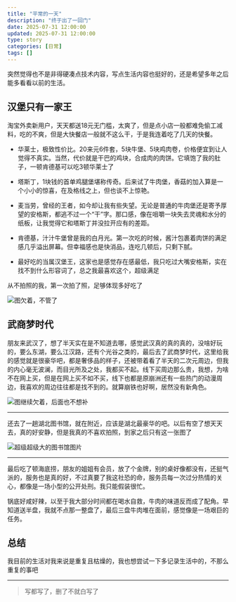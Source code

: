 ```yaml
---
title: "平常的一天"
description: "终于出了一回门"
date: 2025-07-31 12:00:00
updated: 2025-07-31 12:00:00
type: story
categories: [日常]
tags: []
---
```


突然觉得也不是非得硬凑点技术内容，写点生活内容也挺好的，还是希望多年之后能多看看以前的生活。

## 汉堡只有一家王

淘宝外卖新用户，天天都送18元无门槛，太爽了，但是点小店一般都难免偷工减料，吃的不爽，但是大快餐店一般就不这么干，于是我连着吃了几天的快餐。

 - 华莱士，极致性价比。20来元6件套，5块牛堡、5块鸡肉卷，价格便宜到让人觉得不真实。当然，代价就是干巴的鸡块，合成肉的肉饼。它填饱了我的肚子，一顿肯德基可以吃3顿华莱士了

 - 塔斯丁，1块钱的首单鸡腿堡堪称传奇。后来试了牛肉堡，香菇的加入算是一个小小的惊喜，在及格线之上，但也谈不上惊艳。

 - 麦当劳，曾经的王者，如今却让我有些失望。无论是普通的牛肉堡还是寄予厚望的安格斯，都逃不过一个“干”字。那口感，像在咀嚼一块失去灵魂和水分的纸板，让我觉得它和塔斯丁并没拉开应有的差距。

 - 肯德基，汁汁牛堡曾是我的白月光。第一次吃的时候，酱汁包裹着肉饼的满足感几乎溢出屏幕。但幸福感也是快消品，连吃几顿后，只剩下腻。

 - 最好吃的当属汉堡王，这家也是感觉存在感最低，我只吃过大嘴安格斯，实在找不到什么形容词了，总之我最喜欢这个，超级满足

从不拍照的我，第一次拍了照，足够体现多好吃了

![图欠着，不管了]()

## 武商梦时代

朋友来武汉了，想了半天实在是不知道去哪，感觉武汉真的真的真的，没啥好玩的，要么东湖，要么江汉路，还有个光谷之类的，最后去了武商梦时代，这里给我的感觉就是很豪华吧，都是奢侈品的样子，还被带着看了半天的二次元周边，但我的内心毫无波澜，而目光所及之处，我都买不起。线下买周边那么贵，我想，为啥不在网上买，但是在网上买不如不买，线下也都是原崩洲还有一些热门的动漫周边，我喜欢的周边往往都是找不到的。就算崩铁也好啊，居然没有新角色。

![图继续欠着，后面也不想补]()

---

还去了一趟湖北图书馆，就在附近，应该是湖北最豪华的吧。以后有空了想天天去，真的好安静，但是我真的不喜欢拍照，到家之后只有这一张图了

![超级超级大的图书馆图片]()

---

最后吃了顿海底捞，朋友的姐姐有会员，放了个金牌，别的桌好像都没有，还挺气派的，服务也是真的好，不过真要了我这社恐的命，服务员每一次过分热情的关心，都像是一场小型的公开处刑。我只能假装很忙。

锅底好咸好辣，以至于我大部分时间都在喝水自救，牛肉的味道反而成了配角。早知道送半盘，我就不点那一整盘了，最后三盘牛肉堆在面前，感觉像是一场艰巨的任务。

## 总结

我目前的生活对我来说是重复且枯燥的，我也想尝试一下多记录生活中的，不那么重复的事吧

---

> 写都写了，删了不就白写了
